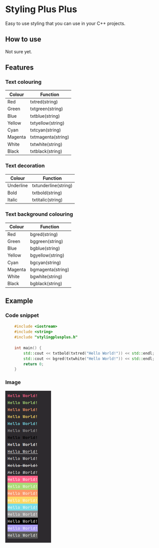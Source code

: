 # Styling Plus Plus

Easy to use styling that you can use in your C++ projects.

## How to use

Not sure yet.

## Features

### Text colouring

| Colour  | Function           |
|---------|--------------------|
| Red     | txtred(string)     |
| Green   | txtgreen(string)   |
| Blue    | txtblue(string)    |
| Yellow  | txtyellow(string)  |
| Cyan    | txtcyan(string)    |
| Magenta | txtmagenta(string) |
| White   | txtwhite(string)   |
| Black   | txtblack(string)   |

### Text decoration

| Colour    | Function             |
|-----------|----------------------|
| Underline | txtunderline(string) |
| Bold      | txtbold(string)      |
| Italic    | txtitalic(string)    |

### Text background colouring

| Colour  | Function          |
|---------|-------------------|
| Red     | bgred(string)     |
| Green   | bggreen(string)   |
| Blue    | bgblue(string)    |
| Yellow  | bgyellow(string)  |
| Cyan    | bgcyan(string)    |
| Magenta | bgmagenta(string) |
| White   | bgwhite(string)   |
| Black   | bgblack(string)   |

## Example

### Code snippet

```cpp
    #include <iostream>
    #include <string>
    #include "stylingplusplus.h"

    int main() {
        std::cout << txtbold(txtred("Hello World!")) << std::endl;
        std::cout << bgred(txtwhite("Hello World!")) << std::endl;
        return 0;
    }
```

### Image

![img.png](img.png)